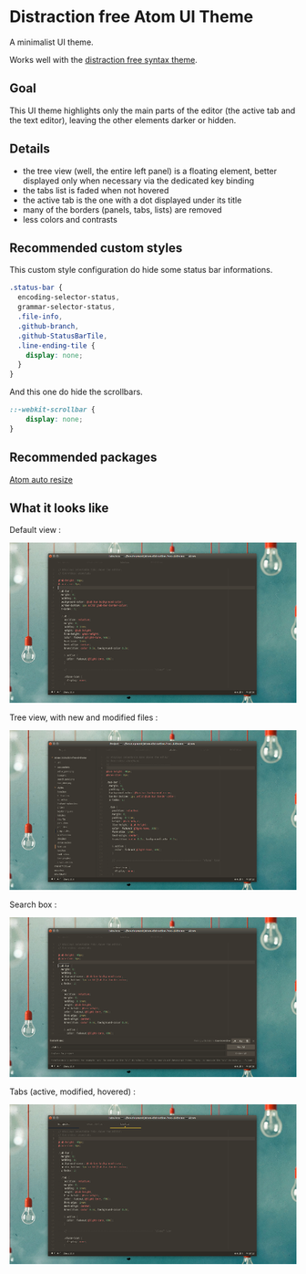 # Distraction free Atom UI Theme

A minimalist UI theme.

Works well with the [distraction free syntax theme](https://atom.io/themes/atom-distraction-free-syntax).

## Goal

This UI theme highlights only the main parts of the editor (the active tab and the text editor), leaving the other elements darker or hidden.

## Details

 - the tree view (well, the entire left panel) is a floating element, better displayed only when necessary via the dedicated key binding
 - the tabs list is faded when not hovered
 - the active tab is the one with a dot displayed under its title
 - many of the borders (panels, tabs, lists) are removed
 - less colors and contrasts

## Recommended custom styles

This custom style configuration do hide some status bar informations.

```css
.status-bar {
  encoding-selector-status,
  grammar-selector-status,
  .file-info,
  .github-branch,
  .github-StatusBarTile,
  .line-ending-tile {
    display: none;
  }
}
```

And this one do hide the scrollbars.

```css
::-webkit-scrollbar {
    display: none;
}
```

## Recommended packages

[Atom auto resize](https://atom.io/packages/atom-auto-resize)

## What it looks like

Default view :

![base](./screenshots/base.png)

Tree view, with new and modified files :

![tree view](./screenshots/tree_view.png)

Search box :

![search panel](./screenshots/search_panel.png)

Tabs (active, modified, hovered) :

![fuzzy finder](./screenshots/tabs.png)
